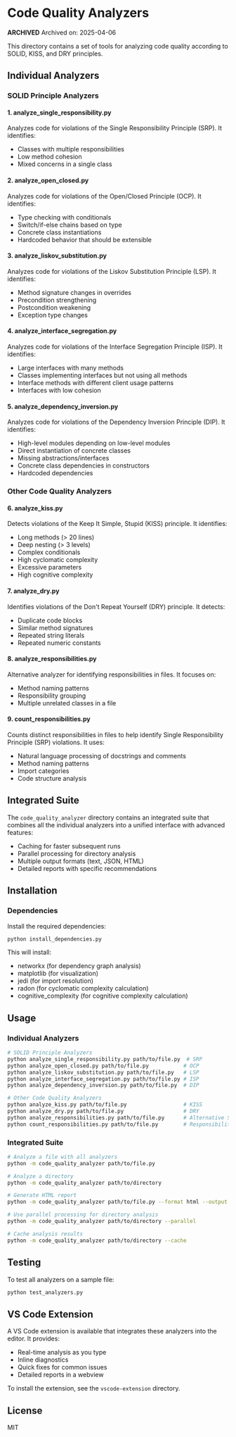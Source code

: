 # Code Quality Analyzers

**********ARCHIVED**********
Archived on: 2025-04-06


This directory contains a set of tools for analyzing code quality according to SOLID, KISS, and DRY principles.

## Individual Analyzers

### SOLID Principle Analyzers

#### 1. analyze_single_responsibility.py

Analyzes code for violations of the Single Responsibility Principle (SRP). It identifies:

- Classes with multiple responsibilities
- Low method cohesion
- Mixed concerns in a single class

#### 2. analyze_open_closed.py

Analyzes code for violations of the Open/Closed Principle (OCP). It identifies:

- Type checking with conditionals
- Switch/if-else chains based on type
- Concrete class instantiations
- Hardcoded behavior that should be extensible

#### 3. analyze_liskov_substitution.py

Analyzes code for violations of the Liskov Substitution Principle (LSP). It identifies:

- Method signature changes in overrides
- Precondition strengthening
- Postcondition weakening
- Exception type changes

#### 4. analyze_interface_segregation.py

Analyzes code for violations of the Interface Segregation Principle (ISP). It identifies:

- Large interfaces with many methods
- Classes implementing interfaces but not using all methods
- Interface methods with different client usage patterns
- Interfaces with low cohesion

#### 5. analyze_dependency_inversion.py

Analyzes code for violations of the Dependency Inversion Principle (DIP). It identifies:

- High-level modules depending on low-level modules
- Direct instantiation of concrete classes
- Missing abstractions/interfaces
- Concrete class dependencies in constructors
- Hardcoded dependencies

### Other Code Quality Analyzers

#### 6. analyze_kiss.py

Detects violations of the Keep It Simple, Stupid (KISS) principle. It identifies:

- Long methods (> 20 lines)
- Deep nesting (> 3 levels)
- Complex conditionals
- High cyclomatic complexity
- Excessive parameters
- High cognitive complexity

#### 7. analyze_dry.py

Identifies violations of the Don't Repeat Yourself (DRY) principle. It detects:

- Duplicate code blocks
- Similar method signatures
- Repeated string literals
- Repeated numeric constants

#### 8. analyze_responsibilities.py

Alternative analyzer for identifying responsibilities in files. It focuses on:

- Method naming patterns
- Responsibility grouping
- Multiple unrelated classes in a file

#### 9. count_responsibilities.py

Counts distinct responsibilities in files to help identify Single Responsibility Principle (SRP) violations. It uses:

- Natural language processing of docstrings and comments
- Method naming patterns
- Import categories
- Code structure analysis

## Integrated Suite

The `code_quality_analyzer` directory contains an integrated suite that combines all the individual analyzers into a unified interface with advanced features:

- Caching for faster subsequent runs
- Parallel processing for directory analysis
- Multiple output formats (text, JSON, HTML)
- Detailed reports with specific recommendations

## Installation

### Dependencies

Install the required dependencies:

```bash
python install_dependencies.py
```

This will install:

- networkx (for dependency graph analysis)
- matplotlib (for visualization)
- jedi (for import resolution)
- radon (for cyclomatic complexity calculation)
- cognitive_complexity (for cognitive complexity calculation)

## Usage

### Individual Analyzers

```bash
# SOLID Principle Analyzers
python analyze_single_responsibility.py path/to/file.py  # SRP
python analyze_open_closed.py path/to/file.py           # OCP
python analyze_liskov_substitution.py path/to/file.py   # LSP
python analyze_interface_segregation.py path/to/file.py # ISP
python analyze_dependency_inversion.py path/to/file.py  # DIP

# Other Code Quality Analyzers
python analyze_kiss.py path/to/file.py                  # KISS
python analyze_dry.py path/to/file.py                   # DRY
python analyze_responsibilities.py path/to/file.py      # Alternative SRP
python count_responsibilities.py path/to/file.py        # Responsibility counter
```

### Integrated Suite

```bash
# Analyze a file with all analyzers
python -m code_quality_analyzer path/to/file.py

# Analyze a directory
python -m code_quality_analyzer path/to/directory

# Generate HTML report
python -m code_quality_analyzer path/to/file.py --format html --output report.html

# Use parallel processing for directory analysis
python -m code_quality_analyzer path/to/directory --parallel

# Cache analysis results
python -m code_quality_analyzer path/to/directory --cache
```

## Testing

To test all analyzers on a sample file:

```bash
python test_analyzers.py
```

## VS Code Extension

A VS Code extension is available that integrates these analyzers into the editor. It provides:

- Real-time analysis as you type
- Inline diagnostics
- Quick fixes for common issues
- Detailed reports in a webview

To install the extension, see the `vscode-extension` directory.

## License

MIT
